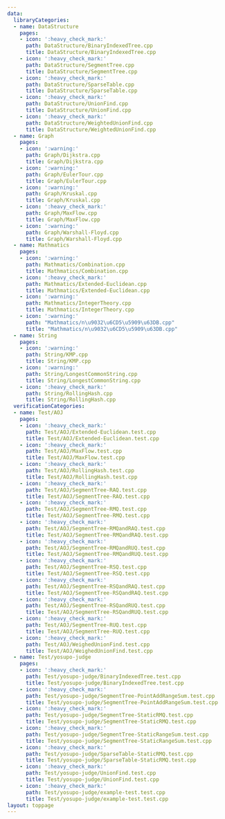```yaml
---
data:
  libraryCategories:
  - name: DataStructure
    pages:
    - icon: ':heavy_check_mark:'
      path: DataStructure/BinaryIndexedTree.cpp
      title: DataStructure/BinaryIndexedTree.cpp
    - icon: ':heavy_check_mark:'
      path: DataStructure/SegmentTree.cpp
      title: DataStructure/SegmentTree.cpp
    - icon: ':heavy_check_mark:'
      path: DataStructure/SparseTable.cpp
      title: DataStructure/SparseTable.cpp
    - icon: ':heavy_check_mark:'
      path: DataStructure/UnionFind.cpp
      title: DataStructure/UnionFind.cpp
    - icon: ':heavy_check_mark:'
      path: DataStructure/WeightedUnionFind.cpp
      title: DataStructure/WeightedUnionFind.cpp
  - name: Graph
    pages:
    - icon: ':warning:'
      path: Graph/Dijkstra.cpp
      title: Graph/Dijkstra.cpp
    - icon: ':warning:'
      path: Graph/EulerTour.cpp
      title: Graph/EulerTour.cpp
    - icon: ':warning:'
      path: Graph/Kruskal.cpp
      title: Graph/Kruskal.cpp
    - icon: ':heavy_check_mark:'
      path: Graph/MaxFlow.cpp
      title: Graph/MaxFlow.cpp
    - icon: ':warning:'
      path: Graph/Warshall-Floyd.cpp
      title: Graph/Warshall-Floyd.cpp
  - name: Mathmatics
    pages:
    - icon: ':warning:'
      path: Mathmatics/Combination.cpp
      title: Mathmatics/Combination.cpp
    - icon: ':heavy_check_mark:'
      path: Mathmatics/Extended-Euclidean.cpp
      title: Mathmatics/Extended-Euclidean.cpp
    - icon: ':warning:'
      path: Mathmatics/IntegerTheory.cpp
      title: Mathmatics/IntegerTheory.cpp
    - icon: ':warning:'
      path: "Mathmatics/n\u9032\u6CD5\u5909\u63DB.cpp"
      title: "Mathmatics/n\u9032\u6CD5\u5909\u63DB.cpp"
  - name: String
    pages:
    - icon: ':warning:'
      path: String/KMP.cpp
      title: String/KMP.cpp
    - icon: ':warning:'
      path: String/LongestCommonString.cpp
      title: String/LongestCommonString.cpp
    - icon: ':heavy_check_mark:'
      path: String/RollingHash.cpp
      title: String/RollingHash.cpp
  verificationCategories:
  - name: Test/AOJ
    pages:
    - icon: ':heavy_check_mark:'
      path: Test/AOJ/Extended-Euclidean.test.cpp
      title: Test/AOJ/Extended-Euclidean.test.cpp
    - icon: ':heavy_check_mark:'
      path: Test/AOJ/MaxFlow.test.cpp
      title: Test/AOJ/MaxFlow.test.cpp
    - icon: ':heavy_check_mark:'
      path: Test/AOJ/RollingHash.test.cpp
      title: Test/AOJ/RollingHash.test.cpp
    - icon: ':heavy_check_mark:'
      path: Test/AOJ/SegmentTree-RAQ.test.cpp
      title: Test/AOJ/SegmentTree-RAQ.test.cpp
    - icon: ':heavy_check_mark:'
      path: Test/AOJ/SegmentTree-RMQ.test.cpp
      title: Test/AOJ/SegmentTree-RMQ.test.cpp
    - icon: ':heavy_check_mark:'
      path: Test/AOJ/SegmentTree-RMQandRAQ.test.cpp
      title: Test/AOJ/SegmentTree-RMQandRAQ.test.cpp
    - icon: ':heavy_check_mark:'
      path: Test/AOJ/SegmentTree-RMQandRUQ.test.cpp
      title: Test/AOJ/SegmentTree-RMQandRUQ.test.cpp
    - icon: ':heavy_check_mark:'
      path: Test/AOJ/SegmentTree-RSQ.test.cpp
      title: Test/AOJ/SegmentTree-RSQ.test.cpp
    - icon: ':heavy_check_mark:'
      path: Test/AOJ/SegmentTree-RSQandRAQ.test.cpp
      title: Test/AOJ/SegmentTree-RSQandRAQ.test.cpp
    - icon: ':heavy_check_mark:'
      path: Test/AOJ/SegmentTree-RSQandRUQ.test.cpp
      title: Test/AOJ/SegmentTree-RSQandRUQ.test.cpp
    - icon: ':heavy_check_mark:'
      path: Test/AOJ/SegmentTree-RUQ.test.cpp
      title: Test/AOJ/SegmentTree-RUQ.test.cpp
    - icon: ':heavy_check_mark:'
      path: Test/AOJ/WeighedUnionFind.test.cpp
      title: Test/AOJ/WeighedUnionFind.test.cpp
  - name: Test/yosupo-judge
    pages:
    - icon: ':heavy_check_mark:'
      path: Test/yosupo-judge/BinaryIndexedTree.test.cpp
      title: Test/yosupo-judge/BinaryIndexedTree.test.cpp
    - icon: ':heavy_check_mark:'
      path: Test/yosupo-judge/SegmentTree-PointAddRangeSum.test.cpp
      title: Test/yosupo-judge/SegmentTree-PointAddRangeSum.test.cpp
    - icon: ':heavy_check_mark:'
      path: Test/yosupo-judge/SegmentTree-StaticRMQ.test.cpp
      title: Test/yosupo-judge/SegmentTree-StaticRMQ.test.cpp
    - icon: ':heavy_check_mark:'
      path: Test/yosupo-judge/SegmentTree-StaticRangeSum.test.cpp
      title: Test/yosupo-judge/SegmentTree-StaticRangeSum.test.cpp
    - icon: ':heavy_check_mark:'
      path: Test/yosupo-judge/SparseTable-StaticRMQ.test.cpp
      title: Test/yosupo-judge/SparseTable-StaticRMQ.test.cpp
    - icon: ':heavy_check_mark:'
      path: Test/yosupo-judge/UnionFind.test.cpp
      title: Test/yosupo-judge/UnionFind.test.cpp
    - icon: ':heavy_check_mark:'
      path: Test/yosupo-judge/example-test.test.cpp
      title: Test/yosupo-judge/example-test.test.cpp
layout: toppage
---
```


